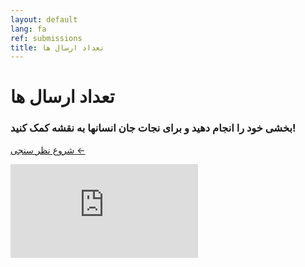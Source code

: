 ```yaml
---
layout: default
lang: fa
ref: submissions
title: تعداد ارسال ها
---
```

# تعداد ارسال ها
### بخشی خود را انجام دهید و برای نجات جان انسانها به نقشه کمک کنید!
<a href="https://survey123.arcgis.com/share/3c5158cd793d4cc7a80d8d3fb3446b07?lang=fa" class="btn">شروع نظر سنجی ←</a>

<div class="embed"><iframe src="https://arcgis.com/apps/opsdashboard/index.html#/0052f0715f0944db868b1ed2dd868feb" title="TRackCOVIDKW Contribution Totals"  frameborder="0" allowfullscreen=""></iframe></div>

